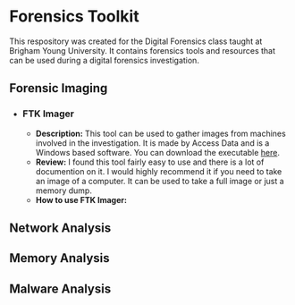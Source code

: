 # Forensics Toolkit
This respository was created for the Digital Forensics class taught at Brigham Young University. It contains forensics tools and resources that can be used during a digital forensics investigation. 

Forensic Imaging
---
* ### FTK Imager
    * **Description:** This tool can be used to gather images from machines involved in the investigation. It is made by Access Data and is a Windows based software. You can download the executable [here](https://accessdata.com/product-download/ftk-imager-version-4.2.0).
    * **Review:** I found this tool fairly easy to use and there is a lot of documention on it. I would highly recommend it if you need to take an image of a computer. It can be used to take a full image or just a memory dump. 
    * **How to use FTK Imager:** 

Network Analysis
---

Memory Analysis
---

Malware Analysis
---
